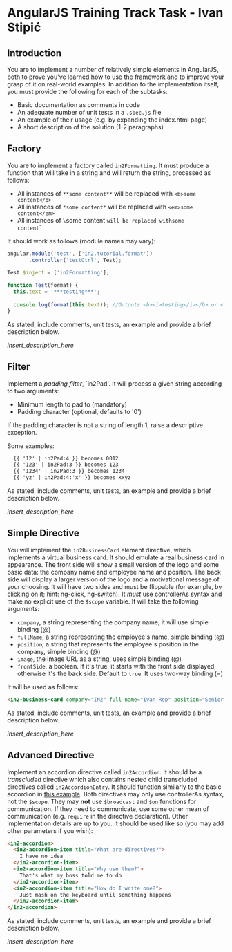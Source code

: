 # AngularJS Training Track Task - Ivan Stipić

## Introduction

You are to implement a number of relatively simple elements in AngularJS, both to prove you've learned how to use the framework and to improve your grasp of it on real-world examples. In addition to the implementation itself, you must provide the following for each of the subtasks:

  - Basic documentation as comments in code
  - An adequate number of unit tests in a `.spec.js` file
  - An example of their usage (e.g. by expanding the index.html page)
  - A short description of the solution (1-2 paragraphs)
  
## Factory

You are to implement a factory called `in2Formatting`. It must produce a function that will take in a string and will return the string, processed as follows:

  - All instances of `**some content**` will be replaced with `<b>some content</b>`
  - All instances of `*some content*` will be replaced with `<em>some content</em>`
  - All instances of `\`some content\`` will be replaced with `<code>some content</code>`
  
It should work as follows (module names may vary):

```javascript
angular.module('test', ['in2.tutorial.format'])
       .controller('testCtrl', Test);
       
Test.$inject = ['in2Formatting'];

function Test(format) {
  this.text = '***testing***';
  
  console.log(format(this.text)); //Outputs <b><i>testing</i></b> or <i><b>testing</b></i>
}

```
  
As stated, include comments, unit tests, an example and provide a brief description below.

*insert_description_here*

## Filter

Implement a *padding filter*, `in2Pad'. It will process a given string according to two arguments:

  - Minimum length to pad to (mandatory)
  - Padding character (optional, defaults to '0')
  
If the padding character is not a string of length 1, raise a descriptive exception.
  
Some examples:

```html
  {{ '12' | in2Pad:4 }} becomes 0012
  {{ '123' | in2Pad:3 }} becomes 123
  {{ '1234' | in2Pad:3 }} becomes 1234
  {{ 'yz' | in2Pad:4:'x' }} becomes xxyz
```

As stated, include comments, unit tests, an example and provide a brief description below.

*insert_description_here*

## Simple Directive

You will implement the `in2BusinessCard` element directive, which implements a virtual business card. It should emulate a real business card in appearance. The front side will show a small version of the logo and some basic data: the company name and employee name and position. The back side will display a larger version of the logo and a motivational message of your choosing. It will have two sides and must be flippable (for example, by clicking on it; hint: ng-click, ng-switch). It *must* use controllerAs syntax and make no explicit use of the `$scope` variable. It will take the following arguments:

  - `company`, a string representing the company name, it will use simple binding (@)
  - `fullName`, a string representing the employee's name, simple binding (@)
  - `position`, a string that represents the employee's position in the company, simple binding (@)
  - `image`, the image URL as a string, uses simple binding (@)
  - `frontSide`, a boolean. If it's true, it starts with the front side displayed, otherwise it's the back side. Default to `true`. It uses two-way binding (=)
  
It will be used as follows:

```html
<in2-business-card company="IN2" full-name="Ivan Rep" position="Senior Minion", image="https://pbs.twimg.com/profile_images/557113121748160513/opy8TCJe.png"></in2-business-card>
```
  
As stated, include comments, unit tests, an example and provide a brief description below.

*insert_description_here*

## Advanced Directive

Implement an accordion directive called `in2Accordion`. It should be a *transcluded* directive which also contains nested child transcluded directives called `in2AccordionEntry`. It should function similarly to the basic accordion in [this example](http://semantic-ui.com/modules/accordion.html). Both directives may only use controllerAs syntax, not the `$scope`. They may **not** use `$broadcast` and `$on` functions for communication. If they need to communicate, use some other mean of communication (e.g. `require` in the directive declaration). Other implementation details are up to you. It should be used like so (you may add other parameters if you wish):

```html
<in2-accordion>
  <in2-accordion-item title="What are directives?">
    I have no idea
  </in2-accordion-item>
  <in2-accordion-item title="Why use them?">
    That's what my boss told me to do
  </in2-accordion-item>
  <in2-accordion-item title="How do I write one?">
    Just mash on the keyboard until something happens
  </in2-accordion-item>
</in2-accordion>
```

As stated, include comments, unit tests, an example and provide a brief description below.

*insert_description_here*